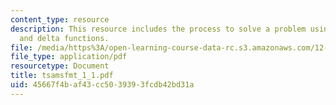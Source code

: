 ```yaml
---
content_type: resource
description: This resource includes the process to solve a problem using fourier transforms
  and delta functions.
file: /media/https%3A/open-learning-course-data-rc.s3.amazonaws.com/12-864-inference-from-data-and-models-spring-2005/45667f4baf43cc5039393fcdb42bd31a_tsamsfmt_1_1.pdf
file_type: application/pdf
resourcetype: Document
title: tsamsfmt_1_1.pdf
uid: 45667f4b-af43-cc50-3939-3fcdb42bd31a
---
```

